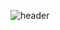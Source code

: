 ![header](https://capsule-render.vercel.app/api?type=Waving&color=gradient&customColorList=18,23&height=250&section=header&text=Hello,%20World!&fontSize=60)

<!--
**rigyeonghong/rigyeonghong** is a ✨ _special_ ✨ repository because its `README.md` (this file) appears on your GitHub profile.

Here are some ideas to get you started:

- 🔭 I’m currently working on ...
- 🌱 I’m currently learning ...
- 👯 I’m looking to collaborate on ...
- 🤔 I’m looking for help with ...
- 💬 Ask me about ...
- 📫 How to reach me: ...
- 😄 Pronouns: ...
- ⚡ Fun fact: ...
-->
